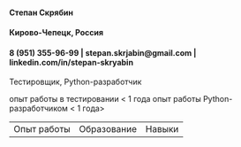 <html>
<body>
<h4>Степан Скрябин</h4>
<h4>Кирово-Чепецк, Россия</h4>

<h4>8 (951) 355-96-99 | stepan.skrjabin@gmail.com | linkedin.com/in/stepan-skryabin</h4>



Тестировщик, Python-разработчик

опыт работы в тестировании < 1 года
опыт работы Python-разработчиком < 1 года>

<table>
    <tr>
        <td>Опыт работы</td>
        <td>Образование</td>
        <td>Навыки</td>
    </tr>
</table>
</body>
</html>